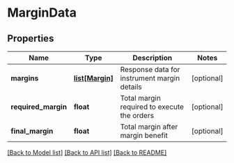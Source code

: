 # MarginData

## Properties
Name | Type | Description | Notes
------------ | ------------- | ------------- | -------------
**margins** | [**list[Margin]**](Margin.md) | Response data for instrument margin details | [optional] 
**required_margin** | **float** | Total margin required to execute the orders | [optional] 
**final_margin** | **float** | Total margin after margin benefit | [optional] 

[[Back to Model list]](../README.md#documentation-for-models) [[Back to API list]](../README.md#documentation-for-api-endpoints) [[Back to README]](../README.md)

